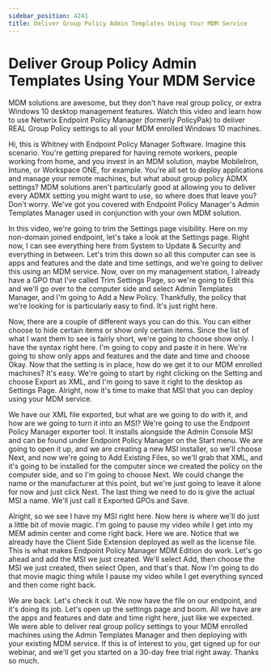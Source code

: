 ```yaml
---
sidebar_position: 4241
title: Deliver Group Policy Admin Templates Using Your MDM Service
---
```


# Deliver Group Policy Admin Templates Using Your MDM Service

MDM solutions are awesome, but they don't have real group policy, or extra Windows 10 desktop management features. Watch this video and learn how to use Netwrix Endpoint Policy Manager (formerly PolicyPak) to deliver REAL Group Policy settings to all your MDM enrolled Windows 10 machines.

Hi, this is Whitney with Endpoint Policy Manager Software. Imagine this scenario. You're getting prepared for having remote workers, people working from home, and you invest in an MDM solution, maybe MobileIron, Intune, or Workspace ONE, for example. You're all set to deploy applications and manage your remote machines, but what about group policy ADMX settings? MDM solutions aren't particularly good at allowing you to deliver every ADMX setting you might want to use, so where does that leave you? Don't worry. We've got you covered with Endpoint Policy Manager's Admin Templates Manager used in conjunction with your own MDM solution.

In this video, we're going to trim the Settings page visibility. Here on my non-domain joined endpoint, let's take a look at the Settings page. Right now, I can see everything here from System to Update & Security and everything in between. Let's trim this down so all this computer can see is apps and features and the date and time settings, and we're going to deliver this using an MDM service. Now, over on my management station, I already have a GPO that I've called Trim Settings Page, so we're going to Edit this and we'll go over to the computer side and select Admin Templates Manager, and I'm going to Add a New Policy. Thankfully, the policy that we're looking for is particularly easy to find. It's just right here.

Now, there are a couple of different ways you can do this. You can either choose to hide certain items or show only certain items. Since the list of what I want them to see is fairly short, we're going to choose show only. I have the syntax right here. I'm going to copy and paste it in here. We're going to show only apps and features and the date and time and choose Okay. Now that the setting is in place, how do we get it to our MDM enrolled machines? It's easy. We're going to start by right clicking on the Setting and choose Export as XML, and I'm going to save it right to the desktop as Settings Page. Alright, now it's time to make that MSI that you can deploy using your MDM service.

We have our XML file exported, but what are we going to do with it, and how are we going to turn it into an MSI? We're going to use the Endpoint Policy Manager exporter tool. It installs alongside the Admin Console MSI and can be found under Endpoint Policy Manager on the Start menu. We are going to open it up, and we are creating a new MSI installer, so we'll choose Next, and now we're going to Add Existing Files, so we'll grab that XML, and it's going to be installed for the computer since we created the policy on the computer side, and so I'm going to choose Next. We could change the name or the manufacturer at this point, but we're just going to leave it alone for now and just click Next. The last thing we need to do is give the actual MSI a name. We'll just call it Exported GPOs and Save.

Alright, so we see I have my MSI right here. Now here is where we'll do just a little bit of movie magic. I'm going to pause my video while I get into my MEM admin center and come right back. Here we are. Notice that we already have the Client Side Extension deployed as well as the license file. This is what makes Endpoint Policy Manager MDM Edition do work. Let's go ahead and add the MSI we just created. We'll select Add, then choose the MSI we just created, then select Open, and that's that. Now I'm going to do that movie magic thing while I pause my video while I get everything synced and then come right back.

We are back. Let's check it out. We now have the file on our endpoint, and it's doing its job. Let's open up the settings page and boom. All we have are the apps and features and date and time right here, just like we expected. We were able to deliver real group policy settings to your MDM enrolled machines using the Admin Templates Manager and then deploying with your existing MDM service. If this is of interest to you, get signed up for our webinar, and we'll get you started on a 30-day free trial right away. Thanks so much.